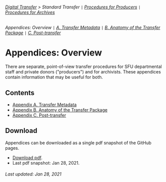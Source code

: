 ###### [Digital Transfer](../../README.md) > Standard Transfer `|` [Procedures for Producers](../standard-producers/00-introduction.md) `|` [Procedures for Archives](../standard-archives/00-introduction.md)
###### Appendices: Overview `|` [A. Transfer Metadata](a-transfer-metadata.md) `|` [B. Anatomy of the Transfer Package](b-anatomy-transfer-package.md) `|` [C. Post-transfer](c-post-transfer.md)

# Appendices: Overview
There are separate, point-of-view transfer procedures for SFU departmental staff and private donors ("producers") and for archivists. These appendices contain information that may be useful for both.

## Contents
- [Appendix A. Transfer Metadata](a-transfer-metadata.md)
- [Appendix B. Anatomy of the Transfer Package](b-anatomy-transfer-package.md)
- [Appendix C. Post-transfer](c-post-transfer.md)

## Download
Appendices can be downloaded as a single pdf snapshot of the GitHub pages.
- [Download pdf](../../downloads/appendices.pdf).
- Last pdf snapshot: Jan 28, 2021.

###### Last updated: Jan 28, 2021
